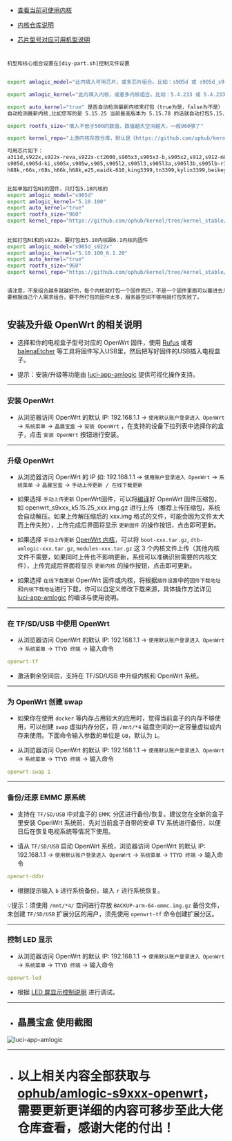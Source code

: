 

- [查看当前可使用内核](https://github.com/ophub/kernel/tree/kernel_stable/pub)

- [内核仓库说明](https://github.com/ophub/kernel/blob/kernel_stable/README.cn.md)

- [芯片型号对应可用机型说明](https://github.com/ophub/amlogic-s9xxx-openwrt/blob/main/README.cn.md#openwrt-%E5%9B%BA%E4%BB%B6%E8%AF%B4%E6%98%8E)
#


```sh
机型和核心组合设置在[diy-part.sh]控制文件设置


export amlogic_model="此内填入可用芯片，或多芯片组合。比如：s905d 或 s905d_s905x2"

export amlogic_kernel="此内填入内核，或者多内核组合。比如：5.4.233 或 5.4.233_6.1.14"

export auto_kernel="true" 是否自动检测最新内核来打包（true为是，false为不是）
自动检测最新内核,比如您写的是 5.15.25 当前最高版本为 5.15.78 的话就自动打包5.15.78的,不自动检测的话,就打包 5.15.25

export rootfs_size="填入不低于500的数值，数值越大空间越大，一般960够了"

export kernel_repo="上游内核存放仓库，默认是《https://github.com/ophub/kernel/tree/kernel_stable/pub》"

可用芯片如下：
a311d,s922x,s922x-reva,s922x-ct2000,s905x3,s905x3-b,s905x2,s912,s912-m8s,tqc-a01,tanix-tx6,
s905d,s905d-ki,s905x,s905w,s905,s905l2,s905l3,s905l3a,s905l3b,s905lb-r3300l,rock5b,
h88k,r66s,r68s,h66k,h68k,e25,eaidk-610,king3399,tn3399,kylin3399,beikeyun,l1pro,vplus


比如单独打包N1的固件，只打包5.10内核的
export amlogic_model="s905d"
export amlogic_kernel="5.10.100"
export auto_kernel="true"
export rootfs_size="960"
export kernel_repo="https://github.com/ophub/kernel/tree/kernel_stable/pub"
 
 
比如打包N1和的s922x，要打包出5.10内核跟6.1内核的固件
export amlogic_model="s905d_s922x"
export amlogic_kernel="5.10.100_6.1.20"
export auto_kernel="true"
export rootfs_size="960"
export kernel_repo="https://github.com/ophub/kernel/tree/kernel_stable/pub"


请注意，不是组合越多就越好的，每个内核就打包一个固件而已，不是一个固件里面可以塞进去几个内核的，
要根据自己个人需求组合，要不然打包的固件太多，服务器空间不够用就打包失败了。
```
#
#

## 安装及升级 OpenWrt 的相关说明

- 选择和你的电视盒子型号对应的 OpenWrt 固件，使用 [Rufus](https://rufus.ie/) 或者 [balenaEtcher](https://www.balena.io/etcher/) 等工具将固件写入USB里，然后把写好固件的USB插入电视盒子。

- 提示：安装/升级等功能由 [luci-app-amlogic](https://user-images.githubusercontent.com/68696949/145738345-31dd85cf-5e43-444e-a624-f21a28be2a7c.gif) 提供可视化操作支持。

---
### 安装 OpenWrt

- 从浏览器访问 OpenWrt 的默认 IP: 192.168.1.1 → `使用默认账户登录进入 OpenWrt` → `系统菜单` → `晶晨宝盒` → `安装 OpenWrt` ，在支持的设备下拉列表中选择你的盒子，点击 `安装 OpenWrt` 按钮进行安装。

---
### 升级 OpenWrt

- 从浏览器访问 OpenWrt 的 IP 如: 192.168.1.1 →  `使用账户登录进入 OpenWrt` → `系统菜单` → `晶晨宝盒` → `手动上传更新 / 在线下载更新`

- 如果选择 `手动上传更新` OpenWrt固件，可以将[编译](https://github.com/281677160/build-actions)好 OpenWrt 固件压缩包，如 openwrt_s9xxx_k5.15.25_xxx.img.gz 进行上传（推荐上传压缩包，系统会自动解压。如果上传解压缩后的 xxx.img 格式的文件，可能会因为文件太大而上传失败），上传完成后界面将显示 `更新固件` 的操作按钮，点击即可更新。

- 如果选择 `手动上传更新` [OpenWrt 内核](https://github.com/ophub/kernel/tree/main/pub/stable)，可以将 `boot-xxx.tar.gz`, `dtb-amlogic-xxx.tar.gz`, `modules-xxx.tar.gz` 这 3 个内核文件上传（其他内核文件不需要，如果同时上传也不影响更新，系统可以准确识别需要的内核文件），上传完成后界面将显示 `更新内核` 的操作按钮，点击即可更新。

- 如果选择 `在线下载更新` OpenWrt 固件或内核，将根据`插件设置`中的`固件下载地址`和`内核下载地址`进行下载，你可以自定义修改下载来源，具体操作方法详见 [luci-app-amlogic](https://github.com/ophub/luci-app-amlogic) 的编译与使用说明。

---
### 在 TF/SD/USB 中使用 OpenWrt

- 从浏览器访问 OpenWrt 的默认 IP: 192.168.1.1 → `使用默认账户登录进入 OpenWrt` → `系统菜单` → `TTYD 终端` → 输入命令

```yaml
openwrt-tf
```

- 激活剩余空间后，支持在 TF/SD/USB 中升级内核和 OpenWrt 系统。

---
### 为 OpenWrt 创建 swap

- 如果你在使用 `docker` 等内存占用较大的应用时，觉得当前盒子的内存不够使用，可以创建 `swap` 虚拟内存分区，将 `/mnt/*4` 磁盘空间的一定容量虚拟成内存来使用。下面命令输入参数的单位是 `GB`，默认为 `1`。

- 从浏览器访问 OpenWrt 的默认 IP: 192.168.1.1 → `使用默认账户登录进入 OpenWrt` → `系统菜单` → `TTYD 终端` → 输入命令

```yaml
openwrt-swap 1
```

---
### 备份/还原 EMMC 原系统

- 支持在 `TF/SD/USB` 中对盒子的 `EMMC` 分区进行备份/恢复。建议您在全新的盒子里安装 OpenWrt 系统前，先对当前盒子自带的安卓 TV 系统进行备份，以便日后在恢复电视系统等情况下使用。

- 请从 `TF/SD/USB` 启动 OpenWrt 系统，浏览器访问 OpenWrt 的默认 IP: 192.168.1.1 → `使用默认账户登录进入 OpenWrt` → `系统菜单` → `TTYD 终端` → 输入命令

```yaml
openwrt-ddbr
```

- 根据提示输入 `b` 进行系统备份，输入 `r` 进行系统恢复。

💡提示：须使用 `/mnt/*4/` 空间进行存放 `BACKUP-arm-64-emmc.img.gz` 备份文件，未创建 `TF/SD/USB` 扩展分区的用户，须先使用 `openwrt-tf` 命令创建扩展分区。

---
### 控制 LED 显示

- 从浏览器访问 OpenWrt 的默认 IP: 192.168.1.1 → `使用默认账户登录进入 OpenWrt` → `系统菜单` → `TTYD 终端` → 输入命令

```yaml
openwrt-led
```

- 根据 [LED 屏显示控制说明]([https://github.com/ophub/amlogic-s9xxx-armbian/blob/main/build-armbian/armbian-docs/led_screen_display_control.md](https://github.com/ophub/amlogic-s9xxx-armbian/blob/main/build-armbian/documents/led_screen_display_control.md#led-%E5%B1%8F%E6%98%BE%E7%A4%BA%E6%8E%A7%E5%88%B6%E8%AF%B4%E6%98%8E)) 进行调试。

---
- ## 晶晨宝盒 使用截图

![luci-app-amlogic](https://user-images.githubusercontent.com/68696949/145738345-31dd85cf-5e43-444e-a624-f21a28be2a7c.gif)

---
- # 以上相关内容全部获取与[ophub/amlogic-s9xxx-openwrt](https://github.com/ophub/amlogic-s9xxx-openwrt)，需要更新更详细的内容可移步至此大佬仓库查看，感谢大佬的付出！
